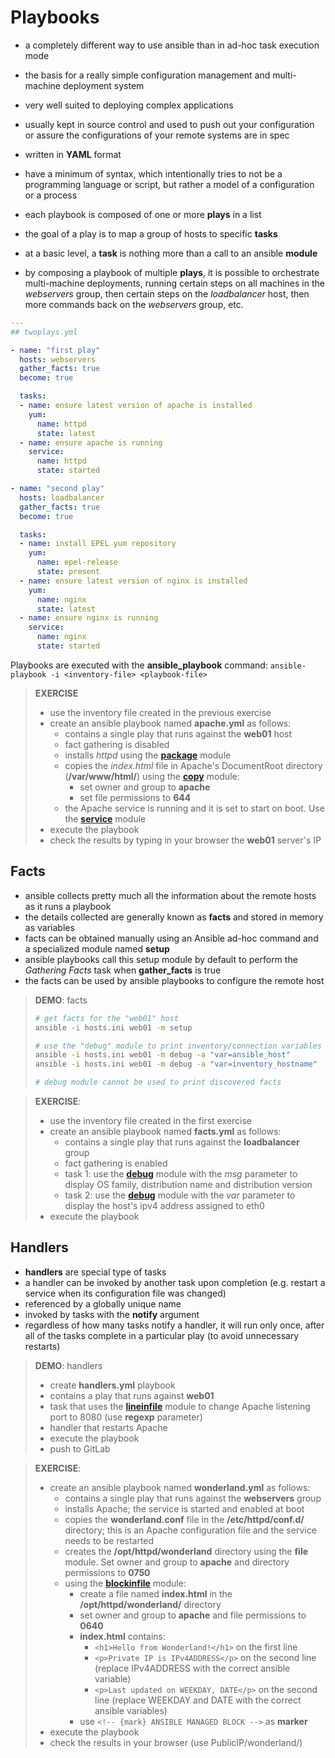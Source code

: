 # Playbooks
- a completely different way to use ansible than in ad-hoc task execution mode
- the basis for a really simple configuration management and multi-machine deployment system
- very well suited to deploying complex applications
- usually kept in source control and used to push out your configuration or assure the configurations of your remote systems are in spec
- written in **YAML** format
- have a minimum of syntax, which intentionally tries to not be a programming language or script, but rather a model of a configuration or a process

- each playbook is composed of one or more **plays** in a list
- the goal of a play is to map a group of hosts to specific **tasks**
- at a basic level, a **task** is nothing more than a call to an ansible **module**
- by composing a playbook of multiple **plays**, it is possible to orchestrate multi-machine deployments, running certain steps on all machines in the *webservers* group, then certain steps on the *loadbalancer* host, then more commands back on the *webservers* group, etc.

```yaml
---
## twoplays.yml

- name: "first play"
  hosts: webservers
  gather_facts: true
  become: true

  tasks:
  - name: ensure latest version of apache is installed
    yum:
      name: httpd
      state: latest
  - name: ensure apache is running
    service:
      name: httpd
      state: started

- name: "second play"
  hosts: loadbalancer
  gather_facts: true
  become: true

  tasks:
  - name: install EPEL yum repository
    yum:
      name: epel-release
      state: present
  - name: ensure latest version of nginx is installed
    yum:
      name: nginx
      state: latest
  - name: ensure nginx is running
    service:
      name: nginx
      state: started
```

Playbooks are executed with the **ansible_playbook** command:
```ansible-playbook -i <inventory-file> <playbook-file>```

> **EXERCISE**
>
> - use the inventory file created in the previous exercise
> - create an ansible playbook named **apache.yml** as follows:
>   - contains a single play that runs against the **web01** host
>   - fact gathering is disabled
>   - installs *httpd* using the [**package**](https://docs.ansible.com/ansible/latest/collections/ansible/builtin/package_module.html) module
>   - copies the *index.html* file in Apache's DocumentRoot directory (**/var/www/html/**) using the [**copy**](https://docs.ansible.com/ansible/latest/collections/ansible/builtin/copy_module.html) module:
>     - set owner and group to **apache**
>     - set file permissions to **644**
>   - the Apache service is running and it is set to start on boot. Use the [**service**](https://docs.ansible.com/ansible/latest/collections/ansible/builtin/service_module.html#examples) module
> - execute the playbook
> - check the results by typing in your browser the **web01** server's IP




## Facts
- ansible collects pretty much all the information about the remote hosts as it runs a playbook
- the details collected are generally known as **facts** and stored in memory as variables
- facts can be obtained manually using an Ansible ad-hoc command and a specialized module named **setup**
- ansible playbooks call this setup module by default to perform the *Gathering Facts* task when **gather_facts** is true
- the facts can be used by ansible playbooks to configure the remote host


> **DEMO**: facts
>
> ```bash
> # get facts for the "web01" host
> ansible -i hosts.ini web01 -m setup
>
> # use the "debug" module to print inventory/connection variables
> ansible -i hosts.ini web01 -m debug -a "var=ansible_host"
> ansible -i hosts.ini web01 -m debug -a "var=inventory_hostname"
>
> # debug module cannot be used to print discovered facts
> ```

> **EXERCISE**:
>
> - use the inventory file created in the first exercise
> - create an ansible playbook named **facts.yml** as follows:
>   - contains a single play that runs against the **loadbalancer** group
>   - fact gathering is enabled
>   - task 1: use the [**debug**](https://docs.ansible.com/ansible/latest/collections/ansible/builtin/debug_module.html) module with the *msg* parameter to display OS family, distribution name and distribution version
>   - task 2: use the [**debug**](https://docs.ansible.com/ansible/latest/collections/ansible/builtin/debug_module.html) module with the *var* parameter to display the host's ipv4 address assigned to eth0
> - execute the playbook



## Handlers
- **handlers** are special type of tasks
- a handler can be invoked by another task upon completion (e.g. restart a service when its configuration file was changed)
- referenced by a globally unique name
- invoked by tasks with the **notify** argument
- regardless of how many tasks notify a handler, it will run only once, after all of the tasks complete in a particular play (to avoid unnecessary restarts)

> **DEMO**: handlers
>
> - create **handlers.yml** playbook
> - contains a play that runs against **web01**
> - task that uses the [**lineinfile**](https://docs.ansible.com/ansible/latest/collections/ansible/builtin/lineinfile_module.html) module to change Apache listening port to 8080 (use **regexp** parameter)
> - handler that restarts Apache
> - execute the playbook
> - push to GitLab

> **EXERCISE**:
>
> - create an ansible playbook named **wonderland.yml** as follows:
>   - contains a single play that runs against the **webservers** group
>   - installs Apache; the service is started and enabled at boot
>   - copies the **wonderland.conf** file in the **/etc/httpd/conf.d/** directory; this is an Apache configuration file and the service needs to be restarted
>   - creates the **/opt/httpd/wonderland** directory using the **file** module. Set owner and group to **apache** and directory permissions to **0750**
>   - using the [**blockinfile**](https://docs.ansible.com/ansible/latest/modules/blockinfile_module.html) module:
>     - create a file named **index.html** in the **/opt/httpd/wonderland/** directory
>     - set owner and group to **apache** and file permissions to **0640**
>     - **index.html** contains:
>       - ```<h1>Hello from Wonderland!</h1>``` on the first line
>       - ```<p>Private IP is IPv4ADDRESS</p>``` on the second line (replace IPv4ADDRESS with the correct ansible variable)
>       - ```<p>Last updated on WEEKDAY, DATE</p>``` on the second line (replace WEEKDAY and DATE with the correct ansible variables)
>     - use ```<!-- {mark} ANSIBLE MANAGED BLOCK -->``` as **marker**
> - execute the playbook
> - check the results in your browser (use PublicIP/wonderland/)
